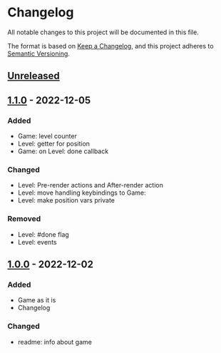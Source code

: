 # Changelog

All notable changes to this project will be documented in this file.

The format is based on [Keep a Changelog](https://keepachangelog.com/en/1.0.0/),
and this project adheres to [Semantic Versioning](https://semver.org/spec/v2.0.0.html).

## [Unreleased]

## [1.1.0] - 2022-12-05

### Added
- Game: level counter
- Level: getter for position
- Game: on Level: done callback

### Changed
- Level: Pre-render actions and After-render action
- Level: move handling keybindings to Game:
- Level: make position vars private

### Removed
- Level: #done flag
- Level: events

## [1.0.0] - 2022-12-02

### Added
- Game as it is
- Changelog

### Changed
- readme: info about game

[unreleased]: https://github.com/ArtemNikolaev/js-sets-maps-example/compare/v1.1.0...HEAD
[1.1.0]: https://github.com/ArtemNikolaev/js-sets-maps-example/compare/v1.0.0...v1.1.0
[1.0.0]: https://github.com/ArtemNikolaev/js-sets-maps-example/releases/tag/v1.0.0
